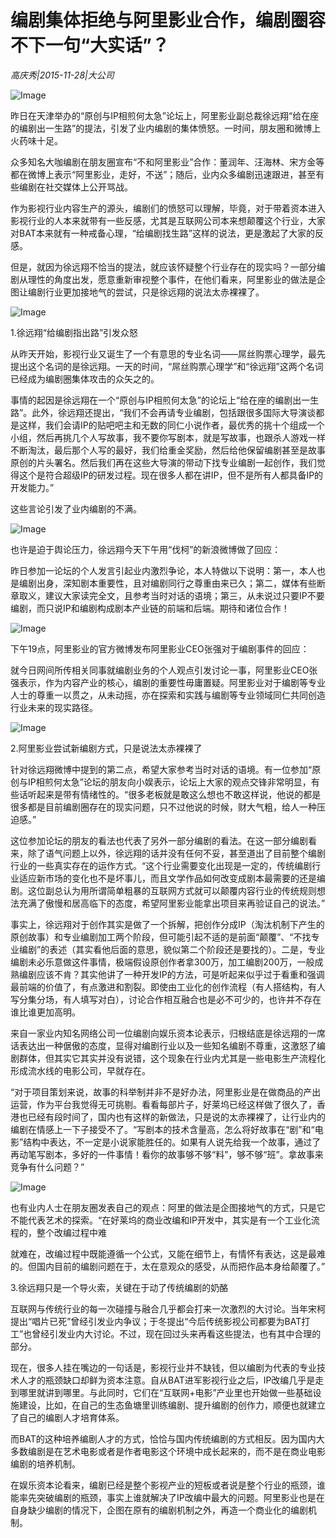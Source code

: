 # 编剧集体拒绝与阿里影业合作，编剧圈容不下一句“大实话”？

*高庆秀|2015-11-28|大公司*

![Image](http://static.ylzbl.com/uploads/ueditor/php/upload/image/20171018/1508315000809976.jpeg)

昨日在天津举办的“原创与IP相煎何太急”论坛上，阿里影业副总裁徐远翔“给在座的编剧出一生路”的提法，引发了业内编剧的集体愤怒。一时间，朋友圈和微博上火药味十足。

众多知名大咖编剧在朋友圈宣布“不和阿里影业”合作：董润年、汪海林、宋方金等都在微博上表示“阿里影业，走好，不送”；随后，业内众多编剧迅速跟进，甚至有些编剧在社交媒体上公开骂战。

作为影视行业内容生产的源头，编剧们的愤怒可以理解，毕竟，对于带着资本进入影视行业的人本来就带有一些反感，尤其是互联网公司本来想颠覆这个行业，大家对BAT本来就有一种戒备心理，“给编剧找生路”这样的说法，更是激起了大家的反感。

但是，就因为徐远翔不恰当的提法，就应该怀疑整个行业存在的现实吗？一部分编剧从理性的角度出发，愿意重新审视整个事件，在他们看来，阿里影业的做法是企图让编剧行业更加接地气的尝试，只是徐远翔的说法太赤裸裸了。

![Image](http://si1.go2yd.com/get-image/0HZvAb7u9mi)

1.徐远翔“给编剧指出路”引发众怒

从昨天开始，影视行业又诞生了一个有意思的专业名词——屌丝购票心理学，最先提出这个名词的是徐远翔。一天的时间，“屌丝购票心理学”和“徐远翔”这两个名词已经成为编剧圈集体攻击的众矢之的。

事情的起因是徐远翔在一个“原创与IP相煎何太急”的论坛上“给在座的编剧出一生路”。此外，徐远翔还提出，“我们不会再请专业编剧，包括跟很多国际大导演谈都是这样，我们会请IP的贴吧吧主和无数的同仁小说作者，最优秀的挑十个组成一个小组，然后再挑几个人写故事，我不要你写剧本，就是写故事，也跟杀人游戏一样不断淘汰，最后那个人写的最好，我们给重金奖励，然后给他保留编剧甚至是故事原创的片头署名。然后我们再在这些大导演的带动下找专业编剧一起创作，我们觉得这个是符合超级IP的研发过程。现在很多人都在讲IP，但不是所有人都具备IP的开发能力。”

这些言论引发了业内编剧的不满。

![Image](http://si1.go2yd.com/get-image/0HZvAZosj20)

也许是迫于舆论压力，徐远翔今天下午用“伐柯”的新浪微博做了回应：

昨日参加一论坛的个人发言引起业内激烈争论，本人特做以下说明：第一，本人也是编剧出身，深知剧本重要性，且对编剧同行之尊重由来已久；第二，媒体有些断章取义，建议大家读完全文，且参考当时对话的语境；第三，从未说过只要IP不要编剧，而只说IP和编剧构成剧本产业链的前端和后端。期待和诸位合作！

![Image](http://si1.go2yd.com/get-image/0HZvAXBdUPY)

下午19点，阿里影业的官方微博发布阿里影业CEO张强对于编剧事件的回应：

就今日网间所传相关同事就编剧业务的个人观点引发讨论一事，阿里影业CEO张强表示，作为内容产业的核心，编剧的重要性毋庸置疑。阿里影业对于编剧等专业人士的尊重一以贯之，从未动摇，亦在探索和实践与编剧等专业领域同仁共同创造行业未来的现实路径。

![Image](http://si1.go2yd.com/get-image/0HZvAVn4dVI)

2.阿里影业尝试新编剧方式，只是说法太赤裸裸了

针对徐远翔微博中提到的第二点，希望大家参考当时对话的语境。有一位参加“原创与IP相煎何太急”论坛的朋友向小娱表示，论坛上大家的观点交锋非常明显，有些话听起来是带有情绪性的。“很多老板就是敢这么想也不敢这样说，他说的都是很多都是目前编剧圈存在的现实问题，只不过他说的时候，财大气粗，给人一种压迫感。”

这位参加论坛的朋友的看法也代表了另外一部分编剧的看法。在这一部分编剧看来，除了语气问题上以外，徐远翔的话并没有任何不妥，甚至道出了目前整个编剧行业的一些真实存在的运作方式。“这个行业需要变化出现是一定的，传统编剧行业适应新市场的变化也不是坏事儿，而且文学作品如何改变成剧本最需要的还是编剧。这位副总认为用所谓简单粗暴的互联网方式就可以颠覆内容行业的传统规则想法充满了傲慢和居高临下的态度，希望阿里影业能拿出项目来再验证自己的说法。”

事实上，徐远翔对于创作其实是做了一个拆解，把创作分成IP（淘汰机制下产生的原创故事）和专业编剧加工两个阶段，但可能引起不适的是前面“颠覆”、“不找专业编剧”的表述（其实看他后面的意思，貌似第二个阶段还是要找的）。二是，专业编剧未必乐意做这件事情，极端假设原创作者拿300万，加工编剧200万，一般成熟编剧应该不肯？其实他讲了一种开发IP的方法，可是听起来似乎过于看重和强调最前端的价值了，有点激进和割裂。即使由工业化的创作流程（有人搭结构，有人写分集分场，有人填写对白），讨论合作相互融合也是必不可少的，也许并不存在谁比谁更加高明。

来自一家业内知名网络公司一位编剧向娱乐资本论表示，归根结底是徐远翔的一席话表达出一种倨傲的态度，显得对编剧行业以及一些知名编剧不尊重，这激怒了编剧群体，但其实它其实并没有说错，这个现象在行业内尤其是一些电影生产流程化形成流水线的电影公司，早就存在。

“对于项目策划来说，故事的科举制并非不是好办法，阿里影业是在做商品的产出运营，作为平台我觉得无可挑剔。看看每部片子，好莱坞已经这样做了很久了，香港也已经有段时间了，国内也有这样的新做法，只是说的太赤裸裸了，让行业内的编剧在情感上一下子接受不了。“写剧本的技术含量高，怎么将好故事在“剧”和“电影”结构中表达，不一定是小说家能胜任的。如果有人说先给我一个故事，通过了再动笔写剧本，多好的一件事情！看你的故事够不够“料”，够不够“班”。拿故事来竞争有什么问题？”

![Image](http://si1.go2yd.com/get-image/0HZvAcjtvHc)

也有业内人士在朋友圈发表自己的观点：阿里的做法是企图接地气的方式，只是它不能代表艺术的探索。“在好莱坞的商业改编和IP开发中，其实是有一个工业化流程的，整个改编过程中难

就难在，改编过程中既能遵循一个公式，又能在细节上，有情怀有表达，这是最难的。但国内目前的编剧问题在于，太在意观众的感受，从而把作品本身给颠覆了。”

3.徐远翔只是一个导火索，关键在于动了传统编剧的奶酪

互联网与传统行业的每一次碰撞与融合几乎都会打来一次激烈的大讨论。当年宋柯提出“唱片已死”曾经引发业内争议；于冬提出“今后传统影视公司都要为BAT打工”也曾经引发业内大讨论。不过，现在回过头来再看这些提法，也有其中合理的部分。

现在，很多人挂在嘴边的一句话是，影视行业并不缺钱，但以编剧为代表的专业技术人才的瓶颈缺口却鲜为资本注意。自从BAT进军影视行业之后，IP改编几乎是走到哪里就讲到哪里。与此同时，它们在“互联网+电影”产业里也开始做一些基础设施建设，比如，在自己的生态鱼塘里训练编剧、提升编剧的创作力，顺便也就建立了自己的编剧人才培育体系。

而BAT的这种培养编剧人才的方式，恰恰与国内传统编剧的方式相反。因为国内大多数编剧是在艺术电影或者是作者电影这个环境中成长起来的，而不是在商业电影编剧的培养机制。

在娱乐资本论看来，编剧已经是整个影视产业的短板或者说是整个行业的瓶颈，谁能率先突破编剧的瓶颈，事实上谁就解决了IP改编中最大的问题。阿里影业也是在自身缺少编剧的情况下，企图在原有的编剧机制之外，再造一个商业化的编剧机制。

